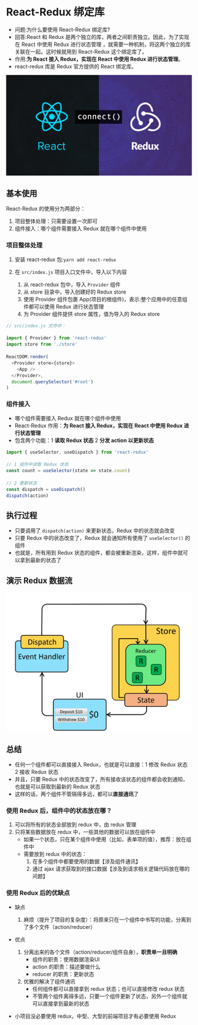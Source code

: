 # React-Redux 绑定库

- 问题:为什么要使用 React-Redux 绑定库?
- 回答:React 和 Redux 是两个独立的库，两者之间职责独立。因此，为了实现在 React 中使用 Redux 进行状态管理 ，就需要一种机制，将这两个独立的库关联在一起。这时候就用到 React-Redux 这个绑定库了。
- 作用:**为 React 接入 Redux，实现在 React 中使用 Redux 进行状态管理**。 
- react-redux 库是 Redux 官方提供的 React 绑定库。

![react-redux](./images/react-redux.jpeg)

## 基本使用

React-Redux 的使用分为两部分：

1. 项目整体处理：只需要设置一次即可
2. 组件接入：哪个组件需要接入 Redux 就在哪个组件中使用

### 项目整体处理

1. 安装 react-redux 包:`yarn add react-redux`

2. 在 `src/index.js` 项目入口文件中，导入以下内容
   1. 从 react-redux 包中，导入 `Provider` 组件
   2. 从 store 目录中，导入创建好的 Redux store
   3. 使用 Provider 组件包裹 App(项目的根组件)，表示:整个应用中的任意组件都可以使用 Redux 进行状态管理
   4. 为 Provider 组件提供 store 属性，值为导入的 Redux store

```js
// src/index.js 文件中：

import { Provider } from 'react-redux'
import store from './store'

ReactDOM.render(
  <Provider store={store}>
    <App />
  </Provider>,
  document.querySelector('#root')
)
```

### 组件接入

- 哪个组件需要接入 Redux 就在哪个组件中使用
- React-Redux 作用：**为 React 接入 Redux，实现在 React 中使用 Redux 进行状态管理**
- 包含两个功能：1 **读取 Redux 状态**   2 **分发 action 以更新状态**

```js
import { useSelector, useDispatch } from 'react-redux'

// 1 组件中读取 Redux 状态
const count = useSelector(state => state.count)

// 2 更新状态
const dispatch = useDispatch()
dispatch(action)
```

## 执行过程

- 只要调用了 `dispatch(action)` 来更新状态，Redux 中的状态就会改变
- 只要 Redux 中的状态改变了，Redux 就会通知所有使用了 `useSelector()` 的组件
- 也就是，所有用到 Redux 状态的组件，都会被重新渲染，这样，组件中就可以拿到最新的状态了

## 演示 Redux 数据流

![Redux 数据流](./images/ReduxDataFlow.gif)

## 总结

- 任何一个组件都可以直接接入 Redux，也就是可以直接：1 修改 Redux 状态 2 接收 Redux 状态
- 并且，只要 Redux 中的状态改变了，所有接收该状态的组件都会收到通知，也就是可以获取到最新的 Redux 状态
- 这样的话，两个组件不管隔得多远，都可以**直接通讯**了

### 使用 Redux 后，组件中的状态放在哪？

1. 可以将所有的状态全部放到 redux 中，由 redux 管理
2. 只将某些数据放在 redux 中，一些其他的数据可以放在组件中
   - 如果一个状态，只在某个组件中使用（比如，表单项的值），推荐：放在组件中
   - 需要放到 redux 中的状态：
     1. 在多个组件中都要使用的数据【涉及组件通讯】
     2. 通过 ajax 请求获取到的接口数据【涉及到请求相关逻辑代码放在哪的问题】

### 使用 Redux 后的优缺点

- 缺点
  1. 麻烦（提升了项目的复杂度）：将原来只在一个组件中书写的功能，分离到了多个文件（action/reducer）

- 优点
  1. 分离出来的各个文件（action/reducer/组件自身），**职责单一且明确**
     - 组件的职责：使用数据渲染UI
     - action 的职责：描述要做什么
     - reducer 的职责：更新状态
  2. 优雅的解决了组件通讯
     - 任何组件都可以直接拿到 redux 状态；也可以直接修改 redux 状态
     - 不管两个组件离得多远，只要一个组件更新了状态，另外一个组件就可以直接拿到最新的状态

- 小项目没必要使用 redux，中型、大型的前端项目才有必要使用 Redux























